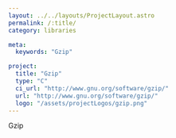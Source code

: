 ```yaml
---
layout: ../../layouts/ProjectLayout.astro
permalink: /:title/
category: libraries

meta:
  keywords: "Gzip"

project:
  title: "Gzip"
  type: "C"
  ci_url: "http://www.gnu.org/software/gzip/"
  url: "http://www.gnu.org/software/gzip/"
  logo: "/assets/projectLogos/gzip.png"
---
```


<p>Gzip</p>
